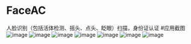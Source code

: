 # FaceAC
人脸识别（包括活体检测、摇头、点头、眨眼）扫描，身份证认证
#应用截图
![image](https://github.com/sxpl/FaceAC/blob/master/img/screenshot1.png)
![image](https://github.com/sxpl/FaceAC/blob/master/img/screenshot2.png)
![image](https://github.com/sxpl/FaceAC/blob/master/img/screenshot3.png)
![image](https://github.com/sxpl/FaceAC/blob/master/img/screenshot4.png)
![image](https://github.com/sxpl/FaceAC/blob/master/img/screenshot5.png)
![image](https://github.com/sxpl/FaceAC/blob/master/img/screenshot6.png)
![image](https://github.com/sxpl/FaceAC/blob/master/img/screenshot7.png)
